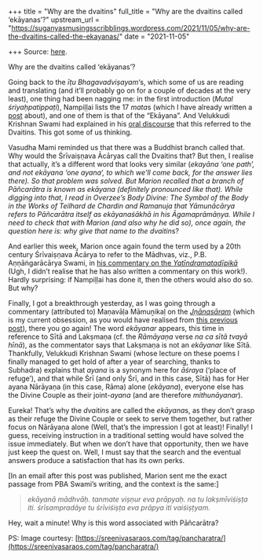 +++
title = "Why are the dvaitins"
full_title = "Why are the dvaitins called ‘ekāyanas’?"
upstream_url = "https://suganyasmusingsscribblings.wordpress.com/2021/11/05/why-are-the-dvaitins-called-the-ekayanas/"
date = "2021-11-05"

+++
Source: [here](https://suganyasmusingsscribblings.wordpress.com/2021/11/05/why-are-the-dvaitins-called-the-ekayanas/).

Why are the dvaitins called ‘ekāyanas’?

Going back to the *īṭu Bhagavadviṣayam*‘s, which some of us are reading and translating (and it’ll probably go on for a couple of decades at the very least), one thing had been nagging me: in the first introduction (*Mutal śriyaḥpatippaṭi*), Nampiḷḷai lists the 17 *mata*s (which I have already written a [post](https://suganyasmusingsscribblings.wordpress.com/2021/07/23/what-are-the-bahya-and-kudṛṣṭi-matas/) about), and one of them is that of the “Ekāyana”. And Velukkudi Krishnan Swami had explained in his [oral discourse](https://velukkudidiscourses.com/product/bhagavad-vishayam-thiruvaimozhi/) that this referred to the Dvaitins. This got some of us thinking.

Vasudha Mami reminded us that there was a Buddhist branch called that. Why would the Śrīvaiṣṇava Ācāryas call the Dvaitins that? But then, I realise that actually, it’s a different word that looks very similar (*ekayāna ‘*one path’, and not *ekāyana* ‘one *ayana*‘, to which we’ll come back, for the answer lies there). So that problem was solved. But Marion recalled that a branch of Pāñcarātra is known as ekāyana (definitely pronounced like that). While digging into that, I read in Overzee’s Body Divine: The Symbol of the Body in the Works of Teilhard de Chardin and Ramanuja that Yāmunācārya refers to Pāñcarātra itself as ekāyanaśākhā in his Āgamaprāmāṇya. While I need to check that with Marion (and also why he did so), once again, the question here is: why give that name to the dvai*tin*s?

And earlier this week, Marion once again found the term used by a 20th century Śrīvaiṣṇava Ācārya to refer to the Mādhvas, viz., P.B. Aṇṇāṅgarācārya Swami, in [his commentary on the *Yatīndramatadīpikā*](https://archive.org/details/yatindramatadeepikalaghuvartika_202003_666_L/page/n107/mode/2up) (Ugh, I didn’t realise that he has also written a commentary on this work!). Hardly surprising: if Nampiḷḷai has done it, then the others would also do so. But why?

Finally, I got a breakthrough yesterday, as I was going through a commentary (attributed to) Maṇavāḷa Māmuṉikaḷ on the *[Jṇānasāram](http://acharya.org/sloka/apemperumanar/index.html)* (which is my current obsession, as you would have realised from [this previous post](https://suganyasmusingsscribblings.wordpress.com/2021/10/24/the-influential-verses-by-arulalar/)), there you go again! The word *ekāyanar* appears, this time in reference to Sītā and Lakṣmaṇa (cf. the *Rāmāyaṇa* verse *na ca sītā tvayā hīnā*), as the commentator says that Lakṣmaṇa is not an *ekāyanar* like Sītā. Thankfully, Velukkudi Krishnan Swami (whose lecture on these poems I finally managed to get hold of after a year of searching, thanks to Subhadra) explains that *ayana* is a synonym here for *āśraya* (‘place of refuge’), and that while Śrī (and only Śrī, and in this case, Sītā) has for Her ayana Nārāyaṇa (in this case, Rāma) alone (*ekāyana*), everyone else has the Divine Couple as their joint-*ayana* (and are therefore *mithunāyanar*).

Eureka! That’s why the *dvaitin*s are called the *ekāyana*s, as they don’t grasp as their refuge the Divine Couple or seek to serve them together, but rather focus on Nārāyaṇa alone (Well, that’s the impression I got at least)! Finally! I guess, receiving instruction in a traditional setting would have solved the issue immediately. But when we don’t have that opportunity, then we have just keep the quest on. Well, I must say that the search and the eventual answers produce a satisfaction that has its own perks.

\[In an email after this post was published, Marion sent me the exact passage from PBA Swami’s writing, and the context is the same:\]

> *ekāyanā mādhvāḥ. tanmate viṣṇur eva prāpyaḥ. na tu lakṣmīviśiṣṭa iti. śrīsampradāye tu śrīviśiṣṭa eva prāpya iti vaiśiṣṭyam.*

Hey, wait a minute! Why is this word associated with Pāñcarātra?

PS: Image courtesy: [https://sreenivasaraos.com/tag/pancharatra/](https://sreenivasaraos.com/tag/pancharatra/)
